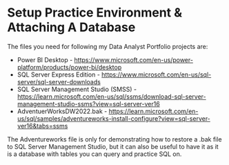 # Setup Practice Environment & Attaching A Database

The files you need for following my Data Analyst Portfolio projects are:

- Power BI Desktop - https://www.microsoft.com/en-us/power-platform/products/power-bi/desktop
- SQL Server Express Edition - https://www.microsoft.com/en-us/sql-server/sql-server-downloads
- SQL Server Management Studio (SMSS) - https://learn.microsoft.com/en-us/sql/ssms/download-sql-server-management-studio-ssms?view=sql-server-ver16
- AdventuerWorksDW2022.bak - https://learn.microsoft.com/en-us/sql/samples/adventureworks-install-configure?view=sql-server-ver16&tabs=ssms

The Adventureworks file is only for demonstrating how to restore a .bak file to SQL Server Management Studio, but it can also be useful to have it as it is a database with tables you can query and practice SQL on.
